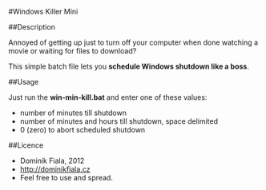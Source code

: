 #Windows Killer Mini

##Description

Annoyed of getting up just to turn off your computer when done watching a movie or waiting for files to download?

This simple batch file lets you **schedule Windows shutdown like a boss**.

##Usage

Just run the **win-min-kill.bat** and enter one of these values:
- number of minutes till shutdown
- number of minutes and hours till shutdown, space delimited
- 0 (zero) to abort scheduled shutdown

##Licence

- Dominik Fiala, 2012
- http://dominikfiala.cz
- Feel free to use and spread.
